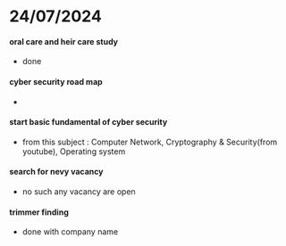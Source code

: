 # 24/07/2024

#### oral care and heir care study
- done

#### cyber security road map
-

#### start basic fundamental of cyber security 
- from this subject : Computer Network, Cryptography & Security(from youtube), Operating system

#### search for nevy vacancy
- no such any vacancy are open

#### trimmer finding
- done with company name